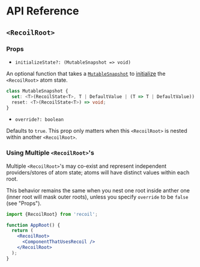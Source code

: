 # API Reference

## `<RecoilRoot>`

### Props

- `initializeState?: (MutableSnapshot => void)`

An optional function that takes a [`MutableSnapshot`](/docs/api-reference/core/Snapshot#transforming-snapshots) to [initialize](/docs/api-reference/core/Snapshot#state-initialization) the `<RecoilRoot>` atom state.

```ts
class MutableSnapshot {
  set: <T>(RecoilState<T>, T | DefaultValue | (T => T | DefaultValue)) => void;
  reset: <T>(RecoilState<T>) => void;
}
```

- `override?: boolean`

Defaults to `true`. This prop only matters when this `<RecoilRoot>` is nested within another `<RecoilRoot>`.


### Using Multiple `<RecoilRoot>`'s

Multiple `<RecoilRoot>`'s  may co-exist and represent independent providers/stores of atom state; atoms will have distinct values within each root.

This behavior remains the same when you nest one root inside anther one (inner root will mask outer roots), unless you specify `override` to be `false` (see "Props").

```jsx
import {RecoilRoot} from 'recoil';

function AppRoot() {
  return (
    <RecoilRoot>
      <ComponentThatUsesRecoil />
    </RecoilRoot>
  );
}
```